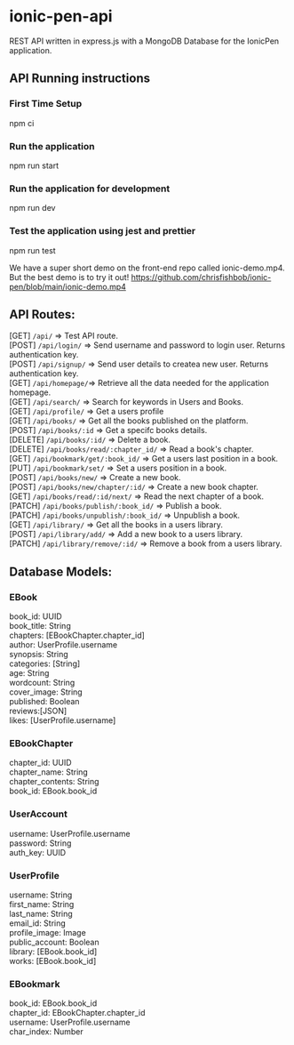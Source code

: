 # ionic-pen-api

REST API written in express.js with a MongoDB Database for the IonicPen application.

## API Running instructions

### First Time Setup

npm ci

### Run the application

npm run start

### Run the application for development

npm run dev

### Test the application using jest and prettier

npm run test

We have a super short demo on the front-end repo called ionic-demo.mp4. But the best demo is to try it out! 
https://github.com/chrisfishbob/ionic-pen/blob/main/ionic-demo.mp4

## API Routes:

[GET] `/api/` => Test API route.
<br/>
[POST] `/api/login/` => Send username and password to login user. Returns authentication key.
<br/>
[POST] `/api/signup/` => Send user details to createa new user. Returns authentication key.
<br/>
[GET] `/api/homepage/`=> Retrieve all the data needed for the application homepage.
<br/>
[GET] `/api/search/` => Search for keywords in Users and Books.
<br/>
[GET] `/api/profile/` => Get a users profile
<br/>
[GET] `/api/books/` => Get all the books published on the platform.
<br/>
[POST] `/api/books/:id` => Get a specifc books details.
<br/>
[DELETE] `/api/books/:id/` => Delete a book.
<br/>
[DELETE] `/api/books/read/:chapter_id/` => Read a book's chapter.
<br/>
[GET] `/api/bookmark/get/:book_id/` => Get a users last position in a book.
<br/>
[PUT] `/api/bookmark/set/` => Set a users position in a book.
<br/>
[POST] `/api/books/new/` => Create a new book.
<br/>
[POST] `/api/books/new/chapter/:id/` => Create a new book chapter.
<br/>
[GET] `/api/books/read/:id/next/` => Read the next chapter of a book.
<br/>
[PATCH] `/api/books/publish/:book_id/` => Publish a book.
<br/>
[PATCH] `/api/books/unpublish/:book_id/` => Unpublish a book.
<br/>
[GET] `/api/library/` => Get all the books in a users library.
<br/>
[POST] `/api/library/add/` => Add a new book to a users library.
<br/>
[PATCH] `/api/library/remove/:id/` => Remove a book from a users library.

## Database Models:

### EBook

book_id: UUID
<br/>
book_title: String
<br/>
chapters: [EBookChapter.chapter_id]
<br/>
author: UserProfile.username
<br/>
synopsis: String
<br/>
categories: [String]
<br/>
age: String
<br/>
wordcount: String
<br/>
cover_image: String
<br/>
published: Boolean
<br/>
reviews:[JSON]
<br/>
likes: [UserProfile.username]
<br/>

### EBookChapter

chapter_id: UUID
<br/>
chapter_name: String
<br/>
chapter_contents: String
<br/>
book_id: EBook.book_id
<br/>

### UserAccount

username: UserProfile.username
<br/>
password: String
<br/>
auth_key: UUID
<br/>

### UserProfile

username: String
<br/>
first_name: String
<br/>
last_name: String
<br/>
email_id: String
<br/>
profile_image: Image
<br/>
public_account: Boolean
<br/>
library: [EBook.book_id]
<br/>
works: [EBook.book_id]
<br/>

### EBookmark

book_id: EBook.book_id
<br/>
chapter_id: EBookChapter.chapter_id
<br/>
username: UserProfile.username
<br/>
char_index: Number
<br/>
